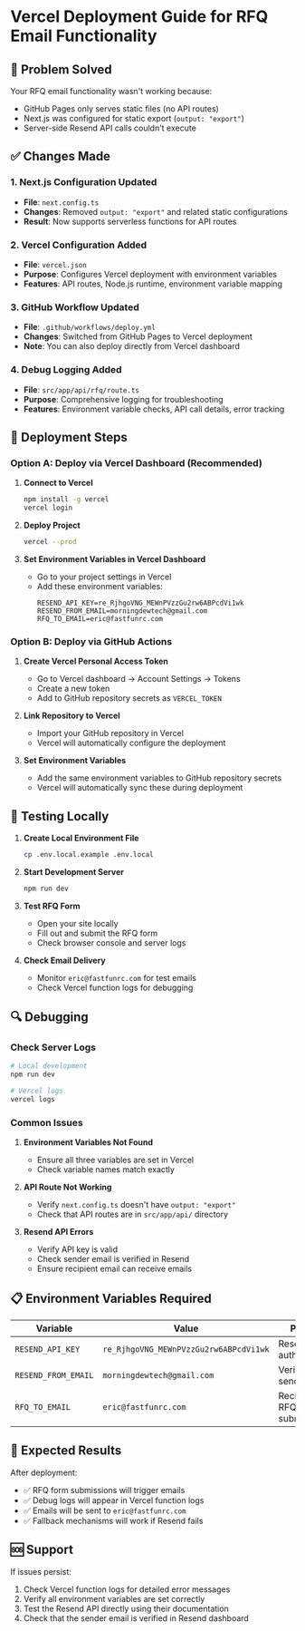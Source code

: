 # Vercel Deployment Guide for RFQ Email Functionality

## 🎯 Problem Solved
Your RFQ email functionality wasn't working because:
- GitHub Pages only serves static files (no API routes)
- Next.js was configured for static export (`output: "export"`)
- Server-side Resend API calls couldn't execute

## ✅ Changes Made

### 1. Next.js Configuration Updated
- **File**: `next.config.ts`
- **Changes**: Removed `output: "export"` and related static configurations
- **Result**: Now supports serverless functions for API routes

### 2. Vercel Configuration Added
- **File**: `vercel.json`
- **Purpose**: Configures Vercel deployment with environment variables
- **Features**: API routes, Node.js runtime, environment variable mapping

### 3. GitHub Workflow Updated
- **File**: `.github/workflows/deploy.yml`
- **Changes**: Switched from GitHub Pages to Vercel deployment
- **Note**: You can also deploy directly from Vercel dashboard

### 4. Debug Logging Added
- **File**: `src/app/api/rfq/route.ts`
- **Purpose**: Comprehensive logging for troubleshooting
- **Features**: Environment variable checks, API call details, error tracking

## 🚀 Deployment Steps

### Option A: Deploy via Vercel Dashboard (Recommended)

1. **Connect to Vercel**
   ```bash
   npm install -g vercel
   vercel login
   ```

2. **Deploy Project**
   ```bash
   vercel --prod
   ```

3. **Set Environment Variables in Vercel Dashboard**
   - Go to your project settings in Vercel
   - Add these environment variables:
     ```
     RESEND_API_KEY=re_RjhgoVNG_MEWnPVzzGu2rw6ABPcdVi1wk
     RESEND_FROM_EMAIL=morningdewtech@gmail.com
     RFQ_TO_EMAIL=eric@fastfunrc.com
     ```

### Option B: Deploy via GitHub Actions

1. **Create Vercel Personal Access Token**
   - Go to Vercel dashboard → Account Settings → Tokens
   - Create a new token
   - Add to GitHub repository secrets as `VERCEL_TOKEN`

2. **Link Repository to Vercel**
   - Import your GitHub repository in Vercel
   - Vercel will automatically configure the deployment

3. **Set Environment Variables**
   - Add the same environment variables to GitHub repository secrets
   - Vercel will automatically sync these during deployment

## 🧪 Testing Locally

1. **Create Local Environment File**
   ```bash
   cp .env.local.example .env.local
   ```

2. **Start Development Server**
   ```bash
   npm run dev
   ```

3. **Test RFQ Form**
   - Open your site locally
   - Fill out and submit the RFQ form
   - Check browser console and server logs

4. **Check Email Delivery**
   - Monitor `eric@fastfunrc.com` for test emails
   - Check Vercel function logs for debugging

## 🔍 Debugging

### Check Server Logs
```bash
# Local development
npm run dev

# Vercel logs
vercel logs
```

### Common Issues
1. **Environment Variables Not Found**
   - Ensure all three variables are set in Vercel
   - Check variable names match exactly

2. **API Route Not Working**
   - Verify `next.config.ts` doesn't have `output: "export"`
   - Check that API routes are in `src/app/api/` directory

3. **Resend API Errors**
   - Verify API key is valid
   - Check sender email is verified in Resend
   - Ensure recipient email can receive emails

## 📋 Environment Variables Required

| Variable | Value | Purpose |
|----------|-------|---------|
| `RESEND_API_KEY` | `re_RjhgoVNG_MEWnPVzzGu2rw6ABPcdVi1wk` | Resend API authentication |
| `RESEND_FROM_EMAIL` | `morningdewtech@gmail.com` | Verified sender email |
| `RFQ_TO_EMAIL` | `eric@fastfunrc.com` | Recipient for RFQ submissions |

## 🎉 Expected Results

After deployment:
- ✅ RFQ form submissions will trigger emails
- ✅ Debug logs will appear in Vercel function logs
- ✅ Emails will be sent to `eric@fastfunrc.com`
- ✅ Fallback mechanisms will work if Resend fails

## 🆘 Support

If issues persist:
1. Check Vercel function logs for detailed error messages
2. Verify all environment variables are set correctly
3. Test the Resend API directly using their documentation
4. Check that the sender email is verified in Resend dashboard